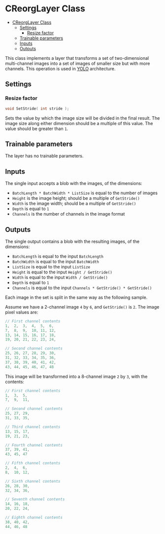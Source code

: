 # CReorgLayer Class

<!-- TOC -->

- [CReorgLayer Class](#creorglayer-class)
    - [Settings](#settings)
        - [Resize factor](#resize-factor)
    - [Trainable parameters](#trainable-parameters)
    - [Inputs](#inputs)
    - [Outputs](#outputs)

<!-- /TOC -->

This class implements a layer that transforms a set of two-dimensional multi-channel images into a set of images of smaller size but with more channels. This operation is used in [YOLO](https://pjreddie.com/darknet/yolo/) architecture.

## Settings

### Resize factor

```c++
void SetStride( int stride );
```

Sets the value by which the image size will be divided in the final result. The image size along either dimension should be a multiple of this value. The value should be greater than `1`.

## Trainable parameters

The layer has no trainable parameters.

## Inputs

The single input accepts a blob with the images, of the dimensions:

- `BatchLength * BatchWidth * ListSize` is equal to the number of images
- `Height` is the image height; should be a multiple of `GetStride()`
- `Width` is the image width; should be a multiple of `GetStride()`
- `Depth` is equal to `1`
- `Channels` is the number of channels in the image format

## Outputs

The single output contains a blob with the resulting images, of the dimensions:

- `BatchLength` is equal to the input `BatchLength`
- `BatchWidth` is equal to the input `BatchWidth`
- `ListSize` is equal to the input `ListSize`
- `Height` is equal to the input `Height / GetStride()`
- `Width` is equal to the input `Width / GetStride()`
- `Depth` is equal to `1`
- `Channels` is equal to the input `Channels * GetStride() * GetStride()`

Each image in the set is split in the same way as the following sample.

Assume we have a 2-channel image `4` by `6`, and `GetStride()` is `2`. The image pixel values are:

```c++
// First channel contents
1,  2,  3,  4,  5,  6,
7,  8,  9,  10, 11, 12,
13, 14, 15, 16, 17, 18,
19, 20, 21, 22, 23, 24,

// Second channel contents
25, 26, 27, 28, 29, 30,
31, 32, 33, 34, 35, 36,
37, 38, 39, 40, 41, 42,
43, 44, 45, 46, 47, 48
```

This image will be transformed into a 8-channel image `2` by `3`, with the contents:

```c++
// First channel contents
1,  3,  5,
7,  9,  11,

// Second channel contents
25, 27, 29,
31, 33, 35,

// Third channel contents
13, 15, 17,
19, 21, 23,

// Fourth channel contents
37, 39, 41,
43, 45, 47

// Fifth channel contents
2,  4,  6,
8,  10, 12,

// Sixth channel contents
26, 28, 30,
32, 34, 36,

// Seventh channel contents
14, 16, 18,
20, 22, 24,

// Eighth channel contents
38, 40, 42,
44, 46, 48
```

